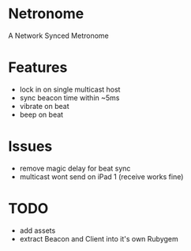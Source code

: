 Netronome
=========

A Network Synced Metronome

Features
========
- lock in on single multicast host
- sync beacon time within ~5ms
- vibrate on beat
- beep on beat


Issues
======
- remove magic delay for beat sync
- multicast wont send on iPad 1 (receive works fine)

TODO
====
- add assets
- extract Beacon and Client into it's own Rubygem
